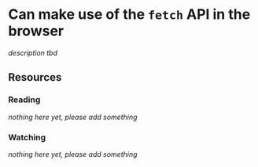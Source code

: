 # Can make use of the `fetch` API in the browser
_description tbd_
## Resources
### Reading
_nothing here yet, please add something_
### Watching
_nothing here yet, please add something_
